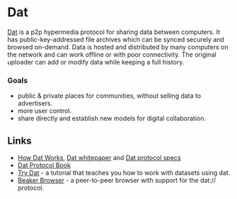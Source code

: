 # Dat

[Dat](https://datproject.org/) is a p2p hypermedia protocol for sharing data between computers. It has public-key-addressed file archives which can be synced securely and browsed on-demand. Data is hosted and distributed by many computers on the network and can work offline or with poor connectivity. The original uploader can add or modify data while keeping a full history.

### Goals

* public & private places for communities, without selling data to advertisers.
* more user control. 
* share directly and establish new models for digital collaboration.

## Links

* [How Dat Works](https://datprotocol.github.io/how-dat-works/), [Dat whitepaper](https://github.com/datprotocol/whitepaper/raw/master/dat-paper.pdf) and [Dat protocol specs](https://datprotocol.com/)
* [Dat Protocol Book](https://datprotocol.github.io/book/) 
* [Try Dat](https://try-dat.com/) - a tutorial that teaches you how to work with datasets using dat.
* [Beaker Browser](https://beakerbrowser.com/) - a peer-to-peer browser with support for the dat:// protocol.


